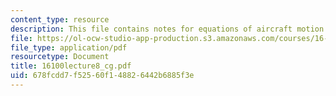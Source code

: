 ```yaml
---
content_type: resource
description: This file contains notes for equations of aircraft motion.
file: https://ol-ocw-studio-app-production.s3.amazonaws.com/courses/16-100-aerodynamics-fall-2005/678fcdd7f52560f148826442b6885f3e_16100lecture8_cg.pdf
file_type: application/pdf
resourcetype: Document
title: 16100lecture8_cg.pdf
uid: 678fcdd7-f525-60f1-4882-6442b6885f3e
---
```

